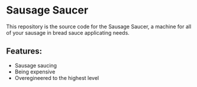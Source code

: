 # Sausage Saucer
This repository is the source code for the Sausage Saucer, a machine for all of your sausage in bread sauce applicating needs.

## Features:
- Sausage saucing
- Being expensive
- Overegineered to the highest level
